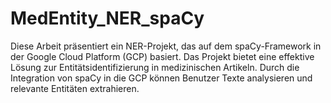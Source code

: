 # MedEntity_NER_spaCy
Diese Arbeit präsentiert ein NER-Projekt, das auf dem spaCy-Framework in der Google Cloud Platform (GCP) basiert. Das Projekt bietet eine effektive Lösung zur Entitätsidentifizierung in medizinischen Artikeln. Durch die Integration von spaCy in die GCP können Benutzer Texte analysieren und relevante Entitäten extrahieren.
